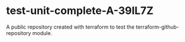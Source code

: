 # test-unit-complete-A-39IL7Z
A public repository created with terraform to test the terraform-github-repository module.
